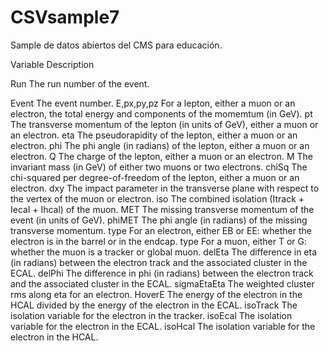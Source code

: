 # CSVsample7
Sample de datos abiertos del CMS para educación. 

Variable	Description

Run	The run number of the event.

Event	The event number.
E,px,py,pz	For a lepton, either a muon or an electron, the total energy and components of the momemtum (in GeV).
pt	The transverse momentum of the lepton (in units of GeV), either a muon or an electron.
eta	The pseudorapidity of the lepton, either a muon or an electron.
phi	The phi angle (in radians) of the lepton, either a muon or an electron.
Q	The charge of the lepton, either a muon or an electron.
M	The invariant mass (in GeV) of either two muons or two electrons.
chiSq	The chi-squared per degree-of-freedom of the lepton, either a muon or an electron.
dxy	The impact parameter in the transverse plane with respect to the vertex of the muon or electron.
iso	The combined isolation (Itrack + Iecal + Ihcal) of the muon.
MET	The missing transverse momentum of the event (in units of GeV).
phiMET	The phi angle (in radians) of the missing transverse momentum.
type	For an electron, either EB or EE: whether the electron is in the barrel or in the endcap.
type	For a muon, either T or G: whether the muon is a tracker or global muon.
delEta	The difference in eta (in radians) between the electron track and the associated cluster in the ECAL.
delPhi	The difference in phi (in radians) between the electron track and the associated cluster in the ECAL.
sigmaEtaEta	The weighted cluster rms along eta for an electron.
HoverE	The energy of the electron in the HCAL divided by the energy of the electron in the ECAL.
isoTrack	The isolation variable for the electron in the tracker.
isoEcal	The isolation variable for the electron in the ECAL.
isoHcal	The isolation variable for the electron in the HCAL.
